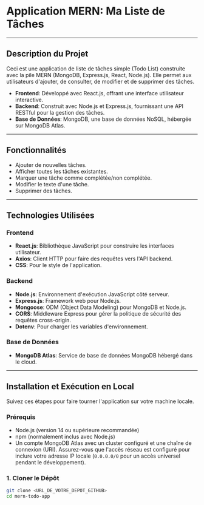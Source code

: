 # Application MERN: Ma Liste de Tâches

---

## Description du Projet

Ceci est une application de liste de tâches simple (Todo List) construite avec la pile MERN (MongoDB, Express.js, React, Node.js). Elle permet aux utilisateurs d'ajouter, de consulter, de modifier et de supprimer des tâches.

-   **Frontend**: Développé avec React.js, offrant une interface utilisateur interactive.
-   **Backend**: Construit avec Node.js et Express.js, fournissant une API RESTful pour la gestion des tâches.
-   **Base de Données**: MongoDB, une base de données NoSQL, hébergée sur MongoDB Atlas.

---

## Fonctionnalités

-   Ajouter de nouvelles tâches.
-   Afficher toutes les tâches existantes.
-   Marquer une tâche comme complétée/non complétée.
-   Modifier le texte d'une tâche.
-   Supprimer des tâches.

---

## Technologies Utilisées

### Frontend

* **React.js**: Bibliothèque JavaScript pour construire les interfaces utilisateur.
* **Axios**: Client HTTP pour faire des requêtes vers l'API backend.
* **CSS**: Pour le style de l'application.

### Backend

* **Node.js**: Environnement d'exécution JavaScript côté serveur.
* **Express.js**: Framework web pour Node.js.
* **Mongoose**: ODM (Object Data Modeling) pour MongoDB et Node.js.
* **CORS**: Middleware Express pour gérer la politique de sécurité des requêtes cross-origin.
* **Dotenv**: Pour charger les variables d'environnement.

### Base de Données

* **MongoDB Atlas**: Service de base de données MongoDB hébergé dans le cloud.

---

## Installation et Exécution en Local

Suivez ces étapes pour faire tourner l'application sur votre machine locale.

### Prérequis

* Node.js (version 14 ou supérieure recommandée)
* npm (normalement inclus avec Node.js)
* Un compte MongoDB Atlas avec un cluster configuré et une chaîne de connexion (URI). Assurez-vous que l'accès réseau est configuré pour inclure votre adresse IP locale (`0.0.0.0/0` pour un accès universel pendant le développement).

### 1. Cloner le Dépôt

```bash
git clone <URL_DE_VOTRE_DEPOT_GITHUB>
cd mern-todo-app